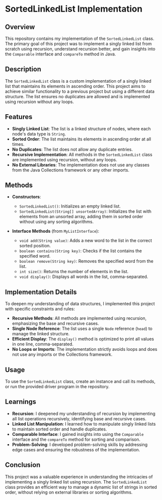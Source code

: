 # SortedLinkedList Implementation

## Overview

This repository contains my implementation of the `SortedLinkedList` class. The primary goal of this project was to implement a singly linked list from scratch using recursion, understand recursion better, and gain insights into the `Comparable` interface and `compareTo` method in Java.

## Description

The `SortedLinkedList` class is a custom implementation of a singly linked list that maintains its elements in ascending order. This project aims to achieve similar functionality to a previous project but using a different data structure. The list ensures no duplicates are allowed and is implemented using recursion without any loops.

## Features

- **Singly Linked List**: The list is a linked structure of nodes, where each node's data type is `String`.
- **Sorted Order**: The list maintains its elements in ascending order at all times.
- **No Duplicates**: The list does not allow any duplicate entries.
- **Recursive Implementation**: All methods in the `SortedLinkedList` class are implemented using recursion, without any loops.
- **No External Libraries**: The implementation does not use any classes from the Java Collections framework or any other imports.

## Methods

- **Constructors**:
  - `SortedLinkedList()`: Initializes an empty linked list.
  - `SortedLinkedList(String[] unsortedArray)`: Initializes the list with elements from an unsorted array, adding them in sorted order without using any sorting algorithms.

- **Interface Methods** (from `MyListInterface`):
  - `void add(String value)`: Adds a new word to the list in the correct sorted position.
  - `boolean contains(String key)`: Checks if the list contains the specified word.
  - `boolean remove(String key)`: Removes the specified word from the list.
  - `int size()`: Returns the number of elements in the list.
  - `void display()`: Displays all words in the list, comma-separated.

## Implementation Details

To deepen my understanding of data structures, I implemented this project with specific constraints and rules:

- **Recursive Methods**: All methods are implemented using recursion, emphasizing the base and recursive cases.
- **Single Node Reference**: The list uses a single `Node` reference (`head`) to manage the linked structure.
- **Efficient Display**: The `display()` method is optimized to print all values in one line, comma-separated.
- **No Loops or Imports**: The implementation strictly avoids loops and does not use any imports or the Collections framework.

## Usage

To use the `SortedLinkedList` class, create an instance and call its methods, or run the provided driver program in the repository.

## Learnings

- **Recursion**: I deepened my understanding of recursion by implementing all list operations recursively, identifying base and recursive cases.
- **Linked List Manipulation**: I learned how to manipulate singly linked lists to maintain sorted order and handle duplicates.
- **Comparable Interface**: I gained insights into using the `Comparable` interface and the `compareTo` method for sorting and comparison.
- **Problem-Solving**: I developed problem-solving skills by addressing edge cases and ensuring the robustness of the implementation.

## Conclusion

This project was a valuable experience in understanding the intricacies of implementing a singly linked list using recursion. The `SortedLinkedList` class provides an efficient way to manage a dynamic list of strings in sorted order, without relying on external libraries or sorting algorithms.
